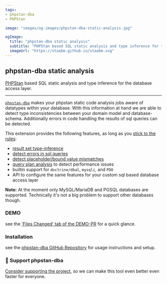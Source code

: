 ```yaml
---
tags:
- phpstan-dba
- PHPStan

image: "images/og-images/phpstan-dba-static-analysis.jpg"

ogImage:
  title: "phpstan-dba static analysis"
  subtitle: "PHPStan based SQL static analysis and type inference for the database access layer"
  imageUrl: "https://staabm.github.io/staabm.svg"
---
```


## phpstan-dba static analysis

[PHPStan](https://phpstan.org/blog/find-bugs-in-your-code-without-writing-tests) based SQL static analysis and type inference for the database access layer.

---

[`phpstan-dba`](https://github.com/staabm/phpstan-dba) makes your phpstan static code analysis jobs aware of datatypes within your database.
With this information at hand we are able to detect type inconsistencies between your domain model and database-schema.
Additionally errors in code handling the results of sql queries can be detected.

This extension provides the following features, as long as you [stick to the rules](https://staabm.github.io/2022/07/23/phpstan-dba-inference-placeholder.html#the-golden-phpstan-dba-rules):

* [result set type-inference](https://staabm.github.io/2022/06/19/phpstan-dba-type-inference.html)
* [detect errors in sql queries](https://staabm.github.io/2022/08/05/phpstan-dba-syntax-error-detection.html)
* [detect placeholder/bound value mismatches](https://staabm.github.io/2022/07/30/phpstan-dba-placeholder-validation.html)
* [query plan analysis](https://staabm.github.io/2022/08/16/phpstan-dba-query-plan-analysis.html) to detect performance issues
* builtin support for `doctrine/dbal`, `mysqli`, and `PDO`
* API to configure the same features for your custom sql based database access layer


**Note:**
At the moment only MySQL/MariaDB and PGSQL databases are supported. Technically it's not a big problem to support other databases though.


### DEMO

see the ['Files Changed' tab of the DEMO-PR](https://github.com/staabm/phpstan-dba/pull/61/files#diff-98a3c43049f6a0c859c0303037d9773534396533d7890bad187d465d390d634e) for a quick glance.

### Installation

see the [phpstan-dba GitHub Repository](https://github.com/staabm/phpstan-dba#installation) for usage instructions and setup.

### 💌 Support phpstan-dba

[Consider supporting the project](https://github.com/sponsors/staabm), so we can make this tool even better even faster for everyone.
